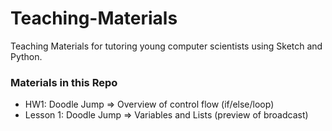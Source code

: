 # Teaching-Materials
Teaching Materials for tutoring young computer scientists using Sketch and Python.

### Materials in this Repo
- HW1: Doodle Jump => Overview of control flow (if/else/loop)
- Lesson 1: Doodle Jump => Variables and Lists (preview of broadcast)
